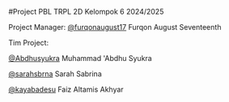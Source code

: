 #Project PBL TRPL 2D Kelompok 6 2024/2025

Project Manager: [@furqonaugust17](https://github.com/furqonaugust17) Furqon August Seventeenth

Tim Project:

[@Abdhusyukra](https://github.com/Abdhusyukra) Muhammad 'Abdhu Syukra

[@sarahsbrna](https://github.com/sarahsbrna) Sarah Sabrina

[@kayabadesu](https://github.com/kayabadesu) Faiz Altamis Akhyar
